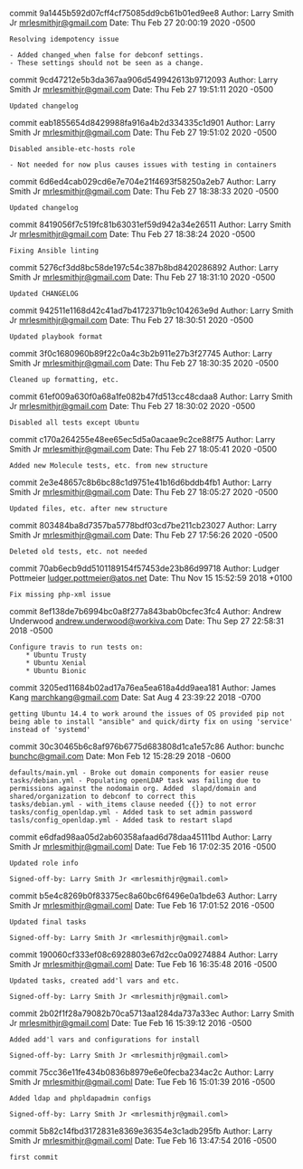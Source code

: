 commit 9a1445b592d07cff4cf75085dd9cb61b01ed9ee8
Author: Larry Smith Jr <mrlesmithjr@gmail.com>
Date:   Thu Feb 27 20:00:19 2020 -0500

    Resolving idempotency issue
    
    - Added changed_when false for debconf settings.
    - These settings should not be seen as a change.

commit 9cd47212e5b3da367aa906d549942613b9712093
Author: Larry Smith Jr <mrlesmithjr@gmail.com>
Date:   Thu Feb 27 19:51:11 2020 -0500

    Updated changelog

commit eab1855654d8429988fa916a4b2d334335c1d901
Author: Larry Smith Jr <mrlesmithjr@gmail.com>
Date:   Thu Feb 27 19:51:02 2020 -0500

    Disabled ansible-etc-hosts role
    
    - Not needed for now plus causes issues with testing in containers

commit 6d6ed4cab029cd6e7e704e21f4693f58250a2eb7
Author: Larry Smith Jr <mrlesmithjr@gmail.com>
Date:   Thu Feb 27 18:38:33 2020 -0500

    Updated changelog

commit 8419056f7c519fc81b63031ef59d942a34e26511
Author: Larry Smith Jr <mrlesmithjr@gmail.com>
Date:   Thu Feb 27 18:38:24 2020 -0500

    Fixing Ansible linting

commit 5276cf3dd8bc58de197c54c387b8bd8420286892
Author: Larry Smith Jr <mrlesmithjr@gmail.com>
Date:   Thu Feb 27 18:31:10 2020 -0500

    Updated CHANGELOG

commit 942511e1168d42c41ad7b4172371b9c104263e9d
Author: Larry Smith Jr <mrlesmithjr@gmail.com>
Date:   Thu Feb 27 18:30:51 2020 -0500

    Updated playbook format

commit 3f0c1680960b89f22c0a4c3b2b911e27b3f27745
Author: Larry Smith Jr <mrlesmithjr@gmail.com>
Date:   Thu Feb 27 18:30:35 2020 -0500

    Cleaned up formatting, etc.

commit 61ef009a630f0a68a1fe082b47fd513cc48cdaa8
Author: Larry Smith Jr <mrlesmithjr@gmail.com>
Date:   Thu Feb 27 18:30:02 2020 -0500

    Disabled all tests except Ubuntu

commit c170a264255e48ee65ec5d5a0acaae9c2ce88f75
Author: Larry Smith Jr <mrlesmithjr@gmail.com>
Date:   Thu Feb 27 18:05:41 2020 -0500

    Added new Molecule tests, etc. from new structure

commit 2e3e48657c8b6bc88c1d9751e41b16d6bddb4fb1
Author: Larry Smith Jr <mrlesmithjr@gmail.com>
Date:   Thu Feb 27 18:05:27 2020 -0500

    Updated files, etc. after new structure

commit 803484ba8d7357ba5778bdf03cd7be211cb23027
Author: Larry Smith Jr <mrlesmithjr@gmail.com>
Date:   Thu Feb 27 17:56:26 2020 -0500

    Deleted old tests, etc. not needed

commit 70ab6ecb9dd5101189154f57453de23b86d99718
Author: Ludger Pottmeier <ludger.pottmeier@atos.net>
Date:   Thu Nov 15 15:52:59 2018 +0100

    Fix missing php-xml issue

commit 8ef138de7b6994bc0a8f277a843bab0bcfec3fc4
Author: Andrew Underwood <andrew.underwood@workiva.com>
Date:   Thu Sep 27 22:58:31 2018 -0500

    Configure travis to run tests on:
        * Ubuntu Trusty
        * Ubuntu Xenial
        * Ubuntu Bionic

commit 3205ed11684b02ad17a76ea5ea618a4dd9aea181
Author: James Kang <marchkang@gmail.com>
Date:   Sat Aug 4 23:39:22 2018 -0700

    getting Ubuntu 14.4 to work around the issues of OS provided pip not
    being able to install "ansible" and quick/dirty fix on using 'service'
    instead of 'systemd'

commit 30c30465b6c8af976b6775d683808d1ca1e57c86
Author: bunchc <bunchc@gmail.com>
Date:   Mon Feb 12 15:28:29 2018 -0600

    defaults/main.yml - Broke out domain components for easier reuse
    tasks/debian.yml - Populating openLDAP task was failing due to permissions against the nodomain org. Added  slapd/domain and shared/organization to debconf to correct this
    tasks/debian.yml - with_items clause needed {{}} to not error
    tasks/config_openldap.yml - Added task to set admin password
    tasls/config_openldap.yml - Added task to restart slapd

commit e6dfad98aa05d2ab60358afaad6d78daa45111bd
Author: Larry Smith Jr <mrlesmithjr@gmail.coml>
Date:   Tue Feb 16 17:02:35 2016 -0500

    Updated role info
    
    Signed-off-by: Larry Smith Jr <mrlesmithjr@gmail.coml>

commit b5e4c8269b0f83375ec8a60bc6f6496e0a1bde63
Author: Larry Smith Jr <mrlesmithjr@gmail.coml>
Date:   Tue Feb 16 17:01:52 2016 -0500

    Updated final tasks
    
    Signed-off-by: Larry Smith Jr <mrlesmithjr@gmail.coml>

commit 190060cf333ef08c6928803e67d2cc0a09274884
Author: Larry Smith Jr <mrlesmithjr@gmail.coml>
Date:   Tue Feb 16 16:35:48 2016 -0500

    Updated tasks, created add'l vars and etc.
    
    Signed-off-by: Larry Smith Jr <mrlesmithjr@gmail.coml>

commit 2b02f1f28a79082b70ca5713aa1284da737a33ec
Author: Larry Smith Jr <mrlesmithjr@gmail.coml>
Date:   Tue Feb 16 15:39:12 2016 -0500

    Added add'l vars and configurations for install
    
    Signed-off-by: Larry Smith Jr <mrlesmithjr@gmail.coml>

commit 75cc36e11fe434b0836b8979e6e0fecba234ac2c
Author: Larry Smith Jr <mrlesmithjr@gmail.coml>
Date:   Tue Feb 16 15:01:39 2016 -0500

    Added ldap and phpldapadmin configs
    
    Signed-off-by: Larry Smith Jr <mrlesmithjr@gmail.coml>

commit 5b82c14fbd3172831e8369e36354e3c1adb295fb
Author: Larry Smith Jr <mrlesmithjr@gmail.coml>
Date:   Tue Feb 16 13:47:54 2016 -0500

    first commit
